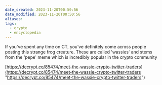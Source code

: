```yaml
---
date_created: 2023-11-20T00:50:56
date_modified: 2023-11-20T00:50:56
aliases: 
tags:
  - crypto
  - encyclopedia
---
```

If you've spent any time on CT, you've definitely come across people posting this strange frog creature. These are called 'wassies' and stems from the 'pepe' meme which is incredibly popular in the crypto community 

[https://decrypt.co/85474/meet-the-wassie-crypto-twitter-traders](https://decrypt.co/85474/meet-the-wassie-crypto-twitter-traders "https://decrypt.co/85474/meet-the-wassie-crypto-twitter-traders")
